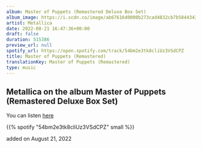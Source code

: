 ```yaml
---
album: Master of Puppets (Remastered Deluxe Box Set)
album_image: https://i.scdn.co/image/ab67616d0000b273cad4832cb7b5844343278daa
artist: Metallica
date: 2022-08-21 16:47:36+00:00
draft: false
duration: 515386
preview_url: null
spotify_url: https://open.spotify.com/track/54bm2e3tk8cliUz3VSdCPZ
title: Master of Puppets (Remastered)
translationKey: Master of Puppets (Remastered)
type: music
---
```


## Metallica on the album Master of Puppets (Remastered Deluxe Box Set)

You can listen [here](https://open.spotify.com/track/54bm2e3tk8cliUz3VSdCPZ)

{{% spotify "54bm2e3tk8cliUz3VSdCPZ" small %}}

added on August 21, 2022